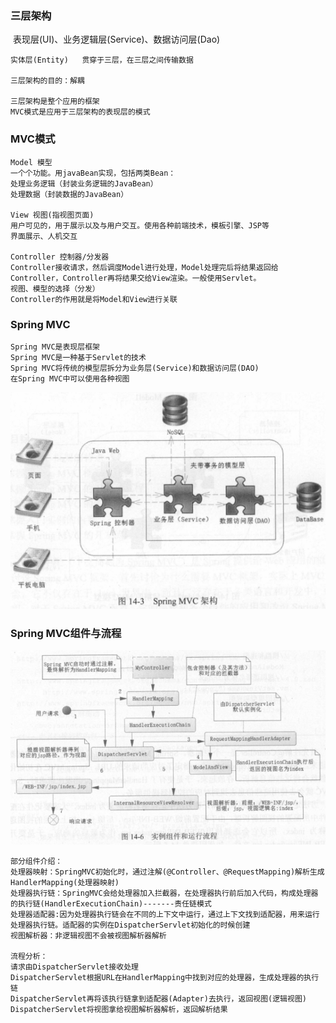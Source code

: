 ### 三层架构

​    表现层(UI)、业务逻辑层(Service)、数据访问层(Dao)
​    

    实体层(Entity)   贯穿于三层，在三层之间传输数据
    
    三层架构的目的：解耦
    
    三层架构是整个应用的框架
    MVC模式是应用于三层架构的表现层的模式
### MVC模式

    Model 模型
    一个个功能。用javaBean实现，包括两类Bean：
    处理业务逻辑（封装业务逻辑的JavaBean）
    处理数据（封装数据的JavaBean）    
    
    View 视图(指视图页面)
    用户可见的，用于展示以及与用户交互。使用各种前端技术，模板引擎、JSP等
    界面展示、人机交互
    
    Controller 控制器/分发器
    Controller接收请求，然后调度Model进行处理，Model处理完后将结果返回给Controller，Controller再将结果交给View渲染。一般使用Servlet。
    视图、模型的选择（分发）
    Controller的作用就是将Model和View进行关联

### Spring MVC

    Spring MVC是表现层框架
    Spring MVC是一种基于Servlet的技术
    Spring MVC将传统的模型层拆分为业务层(Service)和数据访问层(DAO)
    在Spring MVC中可以使用各种视图
   ![](SpringMVC架构.png)

### Spring MVC组件与流程
   ![](SpringMVC组件与流程.png)
    
    部分组件介绍：
    处理器映射：SpringMVC初始化时，通过注解(@Controller、@RequestMapping)解析生成HandlerMapping(处理器映射)
    处理器执行链：SpringMVC会给处理器加入拦截器，在处理器执行前后加入代码，构成处理器的执行链(HandlerExecutionChain)-------责任链模式
    处理器适配器:因为处理器执行链会在不同的上下文中运行，通过上下文找到适配器，用来运行处理器执行链。适配器的实例在DispatcherServlet初始化的时候创建
    视图解析器：非逻辑视图不会被视图解析器解析
    
    流程分析：
    请求由DispatcherServlet接收处理
    DispatcherServlet根据URL在HandlerMapping中找到对应的处理器，生成处理器的执行链
    DispatcherServlet再将该执行链拿到适配器(Adapter)去执行，返回视图(逻辑视图)
    DispatcherServlet将视图拿给视图解析器解析，返回解析结果

​    
